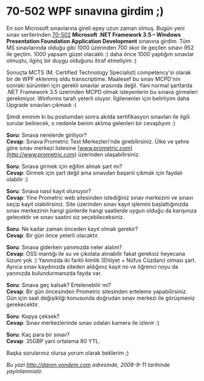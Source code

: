 # 70-502 WPF sınavına girdim ;) 

En son Microsoft sınavlarına gireli epey uzun zaman olmuş. Bugün yeni
sınav serilerinden
[70-502](http://www.microsoft.com/learning/en/us/exams/70-502.mspx)
**Microsoft .NET Framework 3.5 – Windows Presentation Foundation
Application Development** sınavına girdim. Tüm MS sınavlarında olduğu
gibi 1000 üzerinden 700 skor ile geçilen sınavı 952 ile geçtim. 1000
yapsam güzel olacaktı :) daha önce 1000 yaptığım sınavlar olmuştu,
ilginç bir duygu olduğunu itiraf etmeliyim :)

Sonuçta MCTS (M. Certified Technology Specialist) competency'si olarak
bir de WPF eklenmiş oldu transcriptime. Maalesef bu sınav MCPD'nin
sonraki sürümleri için gerekli sınavlar arasında değil. Yani normal
şartlarda .NET Framework 3.5 üzerinden MCPD olmak isteyenlerin bu sınava
girmeleri gerekmiyor. Winforms tarafı yeterli oluyor. İlgilenenler için
belirtiyim daha Upgrade sınavları çıkmadı :(

Şimdi eminim ki bu postumdan sonra akılda sertifikasyon sınavları ile
ilgili sorular belirecek, o nedenle benim aklıma gelenleri bir
cevaplıyım :)

**Soru**: Sınava nerelerde giriliyor?\
**Cevap**: Sınava Prometric Test Merkezleri'nde girebilirsiniz. Ülke ve
şehre göre sınav merkezi listesine
[www.prometric.com](http://www.prometric.com) üzerinden ulaşabilirsiniz.

**Soru**: Sınava girmek için eğitim almak şart mı?\
 **Cevap**: Girmek için şart değil ama sınavdan başarılı çıkmak için
faydalı olabilir :)

**Soru**: Sınava nasıl kayıt olunuyor?\
**Cevap**: Yine Prometric web sitesinden istediğiniz sınav merkezini ve
sınavı seçip kayıt olabilirsiniz. Site üzerinden sınav kayıt işlemini
başlattığınızda sınav merkezinin hangi günlerde hangi saatlerde uygun
olduğu da karışınıza gelecektir ve sınav saatini siz seçebileceksiniz.

**Soru**: Ne kadar zaman önceden kayıt olmak gerekir?\
 **Cevap**: Bir gün önce yeterli olacaktır.

**Soru**: Sınava giderken yanımızda neler alalım?\
 **Cevap**: ÖSS mantığı ile su ve çikolata alınabilir fakat gereksiz
heyecana lüzum yok :) Yanınızda iki farklı kimlik (Ehliyet + Nüfus
Cüzdanı) olması şart. Ayrıca sınav kaydınızda siteden aldığınız kayıt no
ve öğrenci noyu da yanınızda bulundurmanızda fayda var.

**Soru**: Sınava geç kalsak? Ertelenebilir mi?\
**Cevap**: Bir gün öncesinden Prometric sitesinden erteleme
yapabilirsiniz. Gün için saat değişikliği konusunda doğrudan sınav
merkezi ile görüşmeniz gerekecektir.

**Soru**: Kopya çeksek?\
**Cevap**: Sınav merkezlerinde sınav odaları kamera ile izlenir :)

**Soru**: Kaç para bir sınav?\
**Cevap**: 35GBP yani ortalama 80 YTL.

Başka sorularınız olursa yorum olarak beklerim ;)


*Bu yazi http://daron.yondem.com adresinde, 2008-9-11 tarihinde yayinlanmistir.*